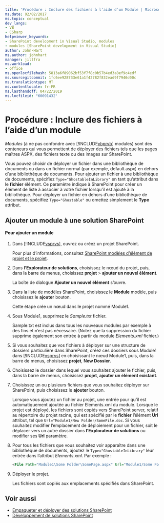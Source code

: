 ```yaml
---
title: 'Procédure : Inclure des fichiers à l’aide d’un Module | Microsoft Docs'
ms.date: 02/02/2017
ms.topic: conceptual
dev_langs:
- VB
- CSharp
helpviewer_keywords:
- SharePoint development in Visual Studio, modules
- modules [SharePoint development in Visual Studio]
author: John-Hart
ms.author: johnhart
manager: jillfra
ms.workload:
- office
ms.openlocfilehash: 5813a6f89062bf53f7f8c0b57b4ed3a8ef9c4edf
ms.sourcegitcommit: 1fc6ee928733e61a1f42782f832ead9f7946d00c
ms.translationtype: MT
ms.contentlocale: fr-FR
ms.lasthandoff: 04/22/2019
ms.locfileid: "60091432"
---
```

# <a name="how-to-include-files-by-using-a-module"></a>Procédure : Inclure des fichiers à l’aide d’un module
  *Modules* (à ne pas confondre avec [!INCLUDE[vbprvb](../sharepoint/includes/vbprvb-md.md)] modules) sont des conteneurs qui vous permettent de déployer des fichiers tels que les pages maîtres ASPX, des fichiers texte ou des images sur SharePoint.

 Vous pouvez choisir de déployer un fichier dans une bibliothèque de documents ou dans un fichier normal (par exemple, default.aspx) en dehors d’une bibliothèque de documents. Pour ajouter un fichier à une bibliothèque de documents, spécifiez `Type="GhostableInLibrary"` en tant qu’attribut dans le **fichier** élément. Ce paramètre indique à SharePoint pour créer un élément de liste à associer à votre fichier lorsqu’il est ajouté à la bibliothèque. Pour déployer un fichier en dehors d’une bibliothèque de documents, spécifiez `Type="Ghostable"` ou omettez simplement le **Type** attribut.

## <a name="add-a-module-to-a-sharepoint-solution"></a>Ajouter un module à une solution SharePoint

#### <a name="to-add-a-module"></a>Pour ajouter un module

1. Dans [!INCLUDE[vsprvs](../sharepoint/includes/vsprvs-md.md)], ouvrez ou créez un projet SharePoint.

     Pour plus d’informations, consultez [SharePoint modèles d’élément de projet et le projet](../sharepoint/sharepoint-project-and-project-item-templates.md).

2. Dans **l’Explorateur de solutions**, choisissez le nœud du projet, puis, dans la barre de menus, choisissez **projet** > **ajouter un nouvel élément**.

     La boîte de dialogue **Ajouter un nouvel élément** s’ouvre.

3. Dans la liste de modèles SharePoint, choisissez le **Module** modèle, puis choisissez le **ajouter** bouton.

     Cette étape crée un nœud dans le projet nommé Module1.

4. Sous Module1, supprimez le *Sample.txt* fichier.

     Sample.txt est inclus dans tous les nouveaux modules par exemple à des fins et n’est pas nécessaire. (Notez que la suppression du fichier supprime également son entrée à partir du module *Elements.xml* fichier.)

5. Si vous souhaitez que vos fichiers à déployer sur une structure de dossiers particulière dans SharePoint, créez ces dossiers sous Module1 dans [!INCLUDE[vsprvs](../sharepoint/includes/vsprvs-md.md)] en choisissant le nœud Module1, puis, dans la barre de menus, choisissez **projet**, **New Dossier**.

6. Choisissez le dossier dans lequel vous souhaitez ajouter le fichier, puis, dans la barre de menus, choisissez **projet**, **ajouter un élément existant**.

7. Choisissez un ou plusieurs fichiers que vous souhaitez déployer sur SharePoint, puis choisissez le **ajouter** bouton.

     Lorsque vous ajoutez un fichier au projet, une entrée pour qu’il est automatiquement ajoutée au fichier Elements.xml du module. Lorsque le projet est déployé, les fichiers sont copiés vers SharePoint server, relatif au répertoire du projet racine, qui est spécifié par le **fichier** l’élément **Url** attribut, tel que `Url="Module1/New Folder/SomeFile.doc`. Si vous souhaitez modifier l’emplacement de déploiement pour un fichier, soit le déplacer vers un autre dossier dans **l’Explorateur de solutions** ou modifier ses **Url** paramètre.

8. Pour tous les fichiers que vous souhaitez voir apparaître dans une bibliothèque de documents, ajoutez le `Type="GhostableInLibrary"` leur entrée dans l’attribut *Elements.xml*. Par exemple :

    ```xml
    <File Path="Module1\Some Folder\SomePage.aspx" Url="Module1/Some Folder/SomePage.aspx" Type="GhostableInLibrary" />
    ```

9. Déployer le projet.

     Les fichiers sont copiés aux emplacements spécifiés dans SharePoint.

## <a name="see-also"></a>Voir aussi
- [Empaqueter et déployer des solutions SharePoint](../sharepoint/packaging-and-deploying-sharepoint-solutions.md)
- [Développement de solutions SharePoint](../sharepoint/developing-sharepoint-solutions.md)
